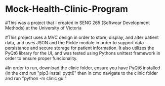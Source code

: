 # Mock-Health-Clinic-Program

#This was a project that I created in SENG 265 (Softwear Development Methods) at the University of Victoria

#This project uses a MVC design in order to store, display, and alter patient data, and uses JSON and the Pickle module in order to support data persistance and secure storage for patient information. It also utilizes the PyQt6 library for the UI, and was tested using Pythons unittest framework in order to ensure proper funcionality.

#In order to run, download the clinic folder, ensure you have PyQt6 installed (in the cmd run "pip3 install pyqt6" then in cmd navigate to the clinic folder and run "python -m clinic gui"
